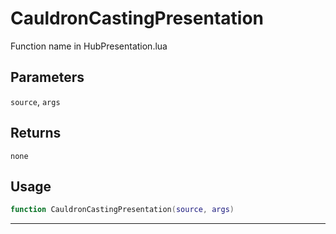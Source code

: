 # CauldronCastingPresentation
Function name in HubPresentation.lua
## Parameters
`source`, `args`
## Returns
`none`
## Usage
```lua
function CauldronCastingPresentation(source, args)
```
---
